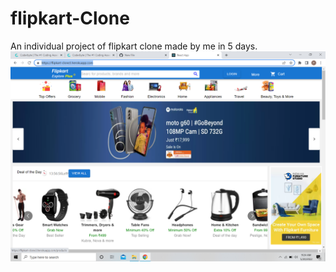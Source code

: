 # flipkart-Clone
An individual project of flipkart clone made by me in 5 days.
![landing page](https://github.com/pankaj5417/koovs.com/blob/main/Screenshot%20(6475).png?raw=true)
